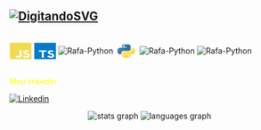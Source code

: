 [![DigitandoSVG]( https://readme-typing-svg.herokuapp.com/?color=FFFF00&size=35¢er=true&vCenter=true&width=1000&lines=OLÁ,+Meu+nome+é+Wellington+Ribeiro+Dias;Hello,+My+name+is+Wellington+Ribeiro+Dias;Seja+bem-vindo!;Welcome!+:%29)](https://git.io/typing-svg)
---

<div style="display:inline_block"><br>
  <img align ="center" alt="Rafa-Js" height="30" width="40"  src="https://raw.githubusercontent.com/devicons/devicon/master/icons/javascript/javascript-plain.svg">
  <img align="center" alt="Rafa-Ts" height="30" width="40"  src="https://raw.githubusercontent.com/devicons/devicon/master/icons/typescript/typescript-plain.svg">
  <img align="center"alt="Rafa-Python"height="30"width="40"src="https://cdn.jsdelivr.net/gh/devicons/devicon/icons/git/git-original.svg">
<img align="center"alt="Rafa-Python"height="30"width="40"src="https://raw.githubusercontent.com/devicons/devicon/master/icons/python/python-original.svg">
<img align="center"alt="Rafa-Python"height="30"width="40"src="https://cdn.jsdelivr.net/gh/devicons/devicon/icons/nodejs/nodejs-original.svg">
<img align="center"alt="Rafa-Python"height="30"width="40"src="https://cdn.jsdelivr.net/gh/devicons/devicon/icons/mysql/mysql-original.svg">

</div>

<br>
<font color="#FFFF00">
<p> Meu linkedin </p>
</font>

[![Linkedin](https://img.shields.io/badge/LinkedIn-0077B5?style=for-the-badge&logo=linkedin&logoColor=white)](https://www.linkedin.com/in/wellington-ribeiro-dias-dev-backend/)

<div align="center">
  <img src="https://github-readme-stats.vercel.app/api?username=Welldias23&hide_title=false&hide_rank=false&show_icons=true&include_all_commits=true&count_private=true&disable_animations=false&theme=dark&locale=en&hide_border=false&order=1" height="174" alt="stats graph"  />
  <img src="https://github-readme-stats.vercel.app/api/top-langs?username=Welldias23&locale=en&hide_title=false&layout=compact&card_width=320&langs_count=5&theme=dark&hide_border=false&order=2&custom_title=Stats" height="150" alt="languages graph"  />
</div>

###
